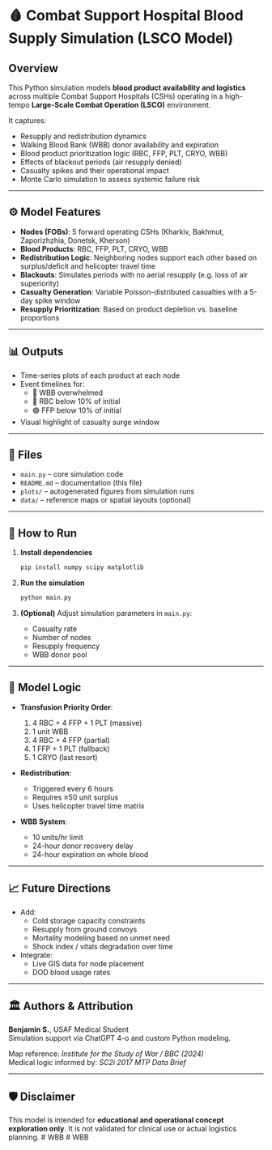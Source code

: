 # 🩸 Combat Support Hospital Blood Supply Simulation (LSCO Model)

## Overview

This Python simulation models **blood product availability and logistics** across multiple Combat Support Hospitals (CSHs) operating in a high-tempo **Large-Scale Combat Operation (LSCO)** environment.

It captures:

- Resupply and redistribution dynamics
- Walking Blood Bank (WBB) donor availability and expiration
- Blood product prioritization logic (RBC, FFP, PLT, CRYO, WBB)
- Effects of blackout periods (air resupply denied)
- Casualty spikes and their operational impact
- Monte Carlo simulation to assess systemic failure risk

---

## ⚙️ Model Features

- **Nodes (FOBs)**: 5 forward operating CSHs (Kharkiv, Bakhmut, Zaporizhzhia, Donetsk, Kherson)
- **Blood Products**: RBC, FFP, PLT, CRYO, WBB
- **Redistribution Logic**: Neighboring nodes support each other based on surplus/deficit and helicopter travel time
- **Blackouts**: Simulates periods with no aerial resupply (e.g. loss of air superiority)
- **Casualty Generation**: Variable Poisson-distributed casualties with a 5-day spike window
- **Resupply Prioritization**: Based on product depletion vs. baseline proportions

---

## 📊 Outputs

- Time-series plots of each product at each node
- Event timelines for:
  - 🔴 WBB overwhelmed
  - 🔵 RBC below 10% of initial
  - 🟢 FFP below 10% of initial
- Visual highlight of casualty surge window

---

## 📂 Files

- `main.py` – core simulation code
- `README.md` – documentation (this file)
- `plots/` – autogenerated figures from simulation runs
- `data/` – reference maps or spatial layouts (optional)

---

## 🚀 How to Run

1. **Install dependencies**
   ```bash
   pip install numpy scipy matplotlib
   ```

2. **Run the simulation**
   ```bash
   python main.py
   ```

3. **(Optional)** Adjust simulation parameters in `main.py`:
   - Casualty rate
   - Number of nodes
   - Resupply frequency
   - WBB donor pool

---

## 🧠 Model Logic

- **Transfusion Priority Order**:
  1. 4 RBC + 4 FFP + 1 PLT (massive)
  2. 1 unit WBB
  3. 4 RBC + 4 FFP (partial)
  4. 1 FFP + 1 PLT (fallback)
  5. 1 CRYO (last resort)

- **Redistribution**:
  - Triggered every 6 hours
  - Requires ≥50 unit surplus
  - Uses helicopter travel time matrix

- **WBB System**:
  - 10 units/hr limit
  - 24-hour donor recovery delay
  - 24-hour expiration on whole blood

---

## 📈 Future Directions

- Add:
  - Cold storage capacity constraints
  - Resupply from ground convoys
  - Mortality modeling based on unmet need
  - Shock index / vitals degradation over time
- Integrate:
  - Live GIS data for node placement
  - DOD blood usage rates

---

## 🏛️ Authors & Attribution

**Benjamin S.**, USAF Medical Student  
Simulation support via ChatGPT 4-o and custom Python modeling.

Map reference: *Institute for the Study of War / BBC (2024)*  
Medical logic informed by: *SC2i 2017 MTP Data Brief*

---

## 🛡️ Disclaimer

This model is intended for **educational and operational concept exploration only**. It is not validated for clinical use or actual logistics planning.
#   W B B 
 
 #   W B B 
 
 
